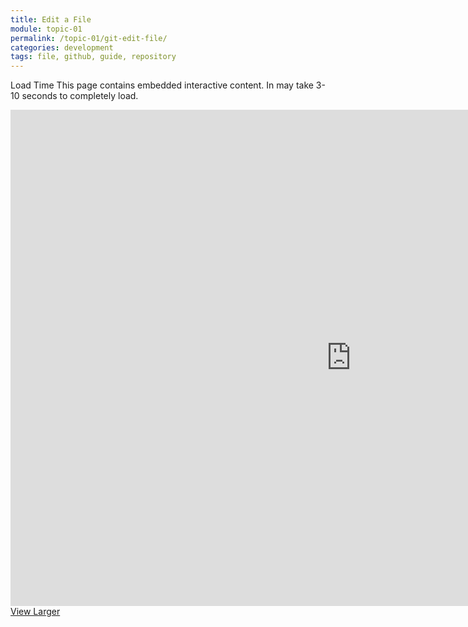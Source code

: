 ```yaml
---
title: Edit a File
module: topic-01
permalink: /topic-01/git-edit-file/
categories: development
tags: file, github, guide, repository
---
```


<div class="divider-heading"></div>


<span class="label label-warning">Load Time</span> This page contains embedded interactive content. In may take 3-10 seconds to completely load.

<iframe src="https://h5p.org/h5p/embed/412468" width="1090" height="794" frameborder="0" allowfullscreen="allowfullscreen"></iframe>
<a href="https://h5p.org/node/412468" class="btn btn-default btn-xs" target="_blank">View Larger</a>
